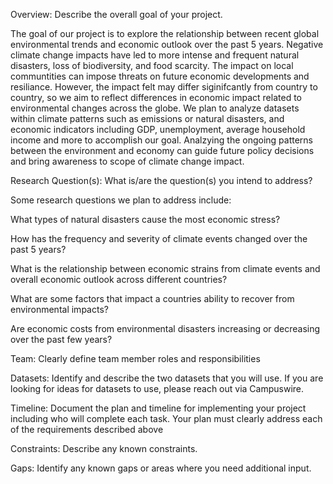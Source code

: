 Overview: Describe the overall goal of your project.

The goal of our project is to explore the relationship between recent global environmental trends and economic outlook over the past 5 years. Negative climate change impacts have led to more intense and frequent natural disasters, loss of biodiversity, and food scarcity. The impact on local communtities can impose threats on future economic developments and resiliance. However, the impact felt may differ siginifcantly from country to country, so we aim to reflect differences in economic impact related to environmental changes across the globe. We plan to analyze datasets within climate patterns such as emissions or natural disasters, and economic indicators including GDP, unemployment, average household income and more to accomplish our goal. Analzying the ongoing patterns between the environment and economy can guide future policy decisions and bring awareness to scope of climate change impact. 


Research Question(s): What is/are the question(s) you intend to address?

Some research questions we plan to address include:

What types of natural disasters cause the most economic stress?

How has the frequency and severity of climate events changed over the past 5 years?

What is the relationship between economic strains from climate events and overall economic outlook across different countries?

What are some factors that impact a countries ability to recover from environmental impacts?

Are economic costs from environmental disasters increasing or decreasing over the past few years?

Team: Clearly define team member roles and responsibilities


Datasets: Identify and describe the two datasets that you will use. If you are looking for ideas for datasets to use, please reach out via Campuswire.


Timeline: Document the plan and timeline for implementing your project including who will complete each task. Your plan must clearly address each of the requirements described above


Constraints: Describe any known constraints.


Gaps: Identify any known gaps or areas where you need additional input.




